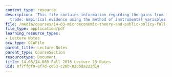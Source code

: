 ```yaml
---
content_type: resource
description: 'This file contains information regarding the gains from international
  trade: Empirical evidence using the method of instrumental variables.'
file: /media/courses/14-03-microeconomic-theory-and-public-policy-fall-2016/0f7ffdf98f7dc053c20b02dbda223d14_MIT14_03F16_lec13.pdf
file_type: application/pdf
learning_resource_types:
- Lecture Notes
ocw_type: OCWFile
parent_title: Lecture Notes
parent_type: CourseSection
resourcetype: Document
title: 14.03/14.003 Fall 2016 Lecture 13 Notes
uid: 0f7ffdf9-8f7d-c053-c20b-02dbda223d14
---
```

